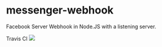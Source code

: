 # messenger-webhook
Facebook Server Webhook in Node.JS with a listening server.

Travis CI
<img src="https://travis-ci.org/brunosprocopio/messenger-webhook.svg?branch=master"/>